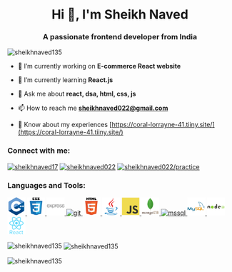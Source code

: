 <h1 align="center">Hi 👋, I'm Sheikh Naved</h1>
<h3 align="center">A passionate frontend developer from India</h3>

<p align="left"> <img src="https://komarev.com/ghpvc/?username=sheikhnaved135&label=Profile%20views&color=0e75b6&style=flat" alt="sheikhnaved135" /> </p>

- 🔭 I’m currently working on **E-commerce React website**

- 🌱 I’m currently learning **React.js**

- 💬 Ask me about **react, dsa, html, css, js**

- 📫 How to reach me **sheikhnaved022@gmail.com**

- 📄 Know about my experiences [https://coral-lorrayne-41.tiiny.site/](https://coral-lorrayne-41.tiiny.site/)

<h3 align="left">Connect with me:</h3>
<p align="left">
<a href="https://twitter.com/sheikhnaved17" target="blank"><img align="center" src="https://raw.githubusercontent.com/rahuldkjain/github-profile-readme-generator/master/src/images/icons/Social/twitter.svg" alt="sheikhnaved17" height="30" width="40" /></a>
<a href="https://www.leetcode.com/sheikhnaved022" target="blank"><img align="center" src="https://raw.githubusercontent.com/rahuldkjain/github-profile-readme-generator/master/src/images/icons/Social/leet-code.svg" alt="sheikhnaved022" height="30" width="40" /></a>
<a href="https://auth.geeksforgeeks.org/user/sheikhnaved022/practice" target="blank"><img align="center" src="https://raw.githubusercontent.com/rahuldkjain/github-profile-readme-generator/master/src/images/icons/Social/geeks-for-geeks.svg" alt="sheikhnaved022/practice" height="30" width="40" /></a>
</p>

<h3 align="left">Languages and Tools:</h3>
<p align="left"> <a href="https://www.w3schools.com/cpp/" target="_blank" rel="noreferrer"> <img src="https://raw.githubusercontent.com/devicons/devicon/master/icons/cplusplus/cplusplus-original.svg" alt="cplusplus" width="40" height="40"/> </a> <a href="https://www.w3schools.com/css/" target="_blank" rel="noreferrer"> <img src="https://raw.githubusercontent.com/devicons/devicon/master/icons/css3/css3-original-wordmark.svg" alt="css3" width="40" height="40"/> </a> <a href="https://expressjs.com" target="_blank" rel="noreferrer"> <img src="https://raw.githubusercontent.com/devicons/devicon/master/icons/express/express-original-wordmark.svg" alt="express" width="40" height="40"/> </a> <a href="https://git-scm.com/" target="_blank" rel="noreferrer"> <img src="https://www.vectorlogo.zone/logos/git-scm/git-scm-icon.svg" alt="git" width="40" height="40"/> </a> <a href="https://www.w3.org/html/" target="_blank" rel="noreferrer"> <img src="https://raw.githubusercontent.com/devicons/devicon/master/icons/html5/html5-original-wordmark.svg" alt="html5" width="40" height="40"/> </a> <a href="https://www.java.com" target="_blank" rel="noreferrer"> <img src="https://raw.githubusercontent.com/devicons/devicon/master/icons/java/java-original.svg" alt="java" width="40" height="40"/> </a> <a href="https://developer.mozilla.org/en-US/docs/Web/JavaScript" target="_blank" rel="noreferrer"> <img src="https://raw.githubusercontent.com/devicons/devicon/master/icons/javascript/javascript-original.svg" alt="javascript" width="40" height="40"/> </a> <a href="https://www.mongodb.com/" target="_blank" rel="noreferrer"> <img src="https://raw.githubusercontent.com/devicons/devicon/master/icons/mongodb/mongodb-original-wordmark.svg" alt="mongodb" width="40" height="40"/> </a> <a href="https://www.microsoft.com/en-us/sql-server" target="_blank" rel="noreferrer"> <img src="https://www.svgrepo.com/show/303229/microsoft-sql-server-logo.svg" alt="mssql" width="40" height="40"/> </a> <a href="https://www.mysql.com/" target="_blank" rel="noreferrer"> <img src="https://raw.githubusercontent.com/devicons/devicon/master/icons/mysql/mysql-original-wordmark.svg" alt="mysql" width="40" height="40"/> </a> <a href="https://nodejs.org" target="_blank" rel="noreferrer"> <img src="https://raw.githubusercontent.com/devicons/devicon/master/icons/nodejs/nodejs-original-wordmark.svg" alt="nodejs" width="40" height="40"/> </a> <a href="https://reactjs.org/" target="_blank" rel="noreferrer"> <img src="https://raw.githubusercontent.com/devicons/devicon/master/icons/react/react-original-wordmark.svg" alt="react" width="40" height="40"/> </a> </p>

<p><img align="left" src="https://github-readme-stats.vercel.app/api/top-langs?username=sheikhnaved135&show_icons=true&locale=en&layout=compact" alt="sheikhnaved135" /></p>

<p>&nbsp;<img align="center" src="https://github-readme-stats.vercel.app/api?username=sheikhnaved135&show_icons=true&locale=en" alt="sheikhnaved135" /></p>

<p><img align="center" src="https://github-readme-streak-stats.herokuapp.com/?user=sheikhnaved135&" alt="sheikhnaved135" /></p>
